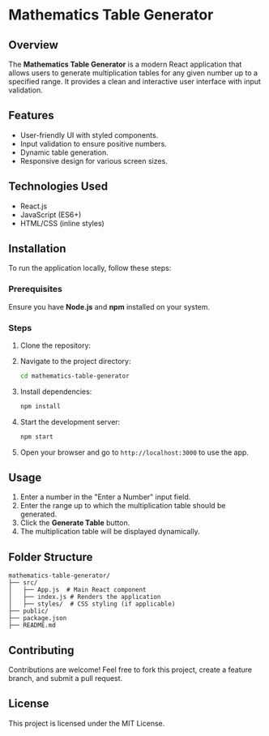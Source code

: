 # Mathematics Table Generator

## Overview
The **Mathematics Table Generator** is a modern React application that allows users to generate multiplication tables for any given number up to a specified range. It provides a clean and interactive user interface with input validation.

## Features
- User-friendly UI with styled components.
- Input validation to ensure positive numbers.
- Dynamic table generation.
- Responsive design for various screen sizes.

## Technologies Used
- React.js
- JavaScript (ES6+)
- HTML/CSS (inline styles)

## Installation
To run the application locally, follow these steps:

### Prerequisites
Ensure you have **Node.js** and **npm** installed on your system.

### Steps
1. Clone the repository:
   
2. Navigate to the project directory:
   ```sh
   cd mathematics-table-generator
   ```
3. Install dependencies:
   ```sh
   npm install
   ```
4. Start the development server:
   ```sh
   npm start
   ```
5. Open your browser and go to `http://localhost:3000` to use the app.

## Usage
1. Enter a number in the "Enter a Number" input field.
2. Enter the range up to which the multiplication table should be generated.
3. Click the **Generate Table** button.
4. The multiplication table will be displayed dynamically.

## Folder Structure
```
mathematics-table-generator/
├── src/
│   ├── App.js  # Main React component
│   ├── index.js # Renders the application
│   ├── styles/  # CSS styling (if applicable)
├── public/
├── package.json
├── README.md
```

## Contributing
Contributions are welcome! Feel free to fork this project, create a feature branch, and submit a pull request.

## License
This project is licensed under the MIT License.

